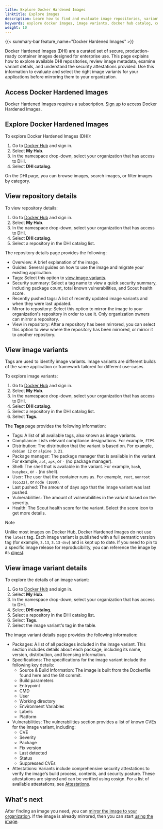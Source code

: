 ```yaml
---
title: Explore Docker Hardened Images
linktitle: Explore images
description: Learn how to find and evaluate image repositories, variants, metadata, and attestations in the DHI catalog on Docker Hub.
keywords: explore docker images, image variants, docker hub catalog, container image metadata, signed attestations
weight: 10
---
```


{{< summary-bar feature_name="Docker Hardened Images" >}}

Docker Hardened Images (DHI) are a curated set of secure, production-ready
container images designed for enterprise use. This page explains how to explore
available DHI repositories, review image metadata, examine variant details, and
understand the security attestations provided. Use this information to evaluate
and select the right image variants for your applications before mirroring them
to your organization.

## Access Docker Hardened Images

Docker Hardened Images requires a subscription. [Sign
up](https://www.docker.com/products/hardened-images/#getstarted) to access
Docker Hardened Images.

## Explore Docker Hardened Images

To explore Docker Hardened Images (DHI):

1. Go to [Docker Hub](https://hub.docker.com) and sign in.
2. Select **My Hub**.
3. In the namespace drop-down, select your organization that has access to DHI.
4. Select **DHI catalog**.

On the DHI page, you can browse images, search images, or filter images by
category.

## View repository details

To view repository details:

1. Go to [Docker Hub](https://hub.docker.com) and sign in.
2. Select **My Hub**.
3. In the namespace drop-down, select your organization that has access to DHI.
4. Select **DHI catalog**.
5. Select a repository in the DHI catalog list.

The repository details page provides the following:

 - Overview: A brief explanation of the image.
 - Guides: Several guides on how to use the image and migrate your existing application.
 - Tags: Select this option to [view image variants](#view-image-variants).
 - Security summary: Select a tag name to view a quick security summary,
   including package count, total known vulnerabilities, and Scout health score.
 - Recently pushed tags: A list of recently updated image variants and when they
   were last updated.
 - Mirror to repository: Select this option to mirror the image to your
   organization's repository in order to use it. Only organization owners can mirror a repository.
 - View in repository: After a repository has been mirrored, you can select this
   option to view where the repository has been mirrored, or mirror it to another repository.

## View image variants

Tags are used to identify image variants. Image variants are different builds of
the same application or framework tailored for different use-cases.

To explore image variants:

1. Go to [Docker Hub](https://hub.docker.com) and sign in.
2. Select **My Hub**.
3. In the namespace drop-down, select your organization that has access to DHI.
4. Select **DHI catalog**.
5. Select a repository in the DHI catalog list.
6. Select **Tags**.

The **Tags** page provides the following information:

- Tags: A list of all available tags, also known as image variants.
- Compliance: Lists relevant compliance designations. For example, `FIPS`.
- Distribution: The distribution that the variant is based on. For example, `debian 12` or `alpine 3.21`.
- Package manager: The package manager that is available in the variant. For example, `apt`, `apk`, or `-` (no package manager).
- Shell: The shell that is available in the variant. For example, `bash`, `busybox`, or `-` (no shell).
- User: The user that the container runs as. For example, `root`, `nonroot (65532)`, or `node (1000)`.
- Last pushed: The amount of days ago that the image variant was last pushed.
- Vulnerabilities: The amount of vulnerabilities in the variant based on the severity.
- Health: The Scout health score for the variant. Select the score icon to get more details.

> [!NOTE]
>
> Unlike most images on Docker Hub, Docker Hardened Images do not use the
> `latest` tag. Each image variant is published with a full semantic version tag
> (for example, `3.13`, `3.13-dev`) and is kept up to date. If you need to pin
> to a specific image release for reproducibility, you can reference the image
> by its [digest](../core-concepts/digests.md).

## View image variant details

To explore the details of an image variant:

1. Go to [Docker Hub](https://hub.docker.com) and sign in.
2. Select **My Hub**.
3. In the namespace drop-down, select your organization that has access to DHI.
4. Select **DHI catalog**.
5. Select a repository in the DHI catalog list.
6. Select **Tags**.
7. Select the image variant's tag in the table.

The image variant details page provides the following information:

- Packages: A list of all packages included in the image variant. This section
  includes details about each package, including its name, version,
  distribution, and licensing information.
- Specifications: The specifications for the image variant include the following
  key details:
   - Source & Build Information: The image is built from the Dockerfile found
     here and the Git commit.
   - Build parameters
   - Entrypoint
   - CMD
   - User
   - Working directory
   - Environment Variables
   - Labels
   - Platform
- Vulnerabilities: The vulnerabilities section provides a list of known CVEs for
  the image variant, including:
   - CVE
   - Severity
   - Package
   - Fix version
   - Last detected
   - Status
   - Suppressed CVEs
- Attestations: Variants include comprehensive security attestations to verify
  the image's build process, contents, and security posture. These attestations
  are signed and can be verified using cosign. For a list of available
  attestations, see [Attestations](../core-concepts/attestations.md).

## What's next

After finding an image you need, you can [mirror the image to your
organization](./mirror.md). If the image is already mirrored, then you can start
[using the image](./use.md).